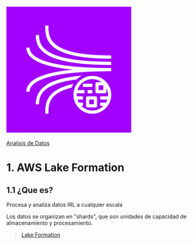 ![Amazon Kinesis](../00_assets/Analisis%20de%20Datos/kinesis-logo.png)

[Analisis de Datos](../8-Analisis_de_Datos/)

# 1. AWS Lake Formation 

## 1.1 ¿Que es?

Procesa y analiza datos IRL a cualquier escala

Los datos se organizan en "shards", que son unidades de capacidad de almacenamiento y procesamiento.

>[Lake Formation](./lakeFormation.md)